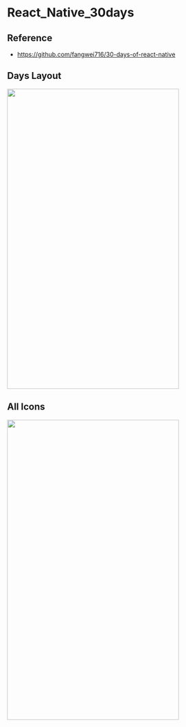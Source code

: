 # React_Native_30days

## Reference

- https://github.com/fangwei716/30-days-of-react-native

## Days Layout

<img src="https://i.imgur.com/Mk2roZY.png" width="400" height="700" />

## All Icons

<img src="https://i.imgur.com/0ZX2bj7.png" width="400" height="700" />
